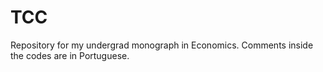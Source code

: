 # TCC
Repository for my undergrad monograph in Economics. Comments inside the codes are in Portuguese.

